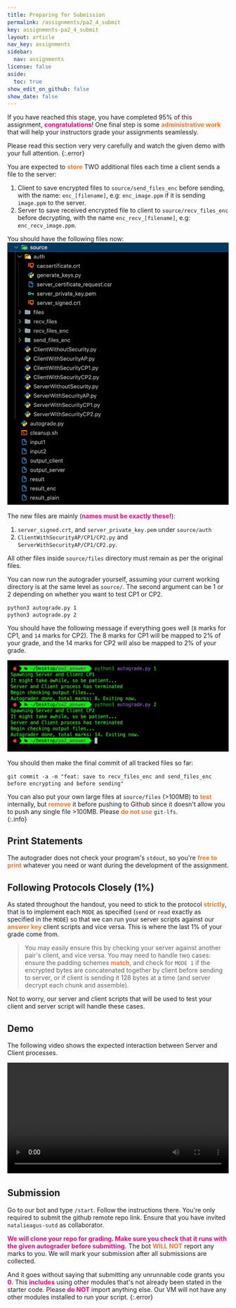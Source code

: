 ```yaml
---
title: Preparing for Submission
permalink: /assignments/pa2_4_submit
key: assignments-pa2_4_submit
layout: article
nav_key: assignments
sidebar:
  nav: assignments
license: false
aside:
  toc: true
show_edit_on_github: false
show_date: false
---
```


If you have reached this stage, you have completed 95% of this assignment, <span style="color:#f7007f;"><b>congratulations</b></span>! One final step is some <span style="color:#f77729;"><b>administrative work</b></span> that will help your instructors grade your assignments seamlessly.

Please read this section very very carefully and watch the given demo with your full attention.
{:.error}

You are expected to <span style="color:#f77729;"><b>store</b></span> TWO additional files each time a client sends a file to the server:

1. Client to save encrypted files to `source/send_files_enc` before sending, with the name: `enc_[filename]`, e.g: `enc_image.ppm` if it is sending `image.ppm` to the server.
2. Server to save received encrypted file to client to `source/recv_files_enc` before decrypting, with the name `enc_recv_[filename]`, e.g: `enc_recv_image.ppm`.

You should have the following files now:
<img src="/assets/images/pa2/2.png"  class="center_fifty"/>

The new files are mainly (<span style="color:#f7007f;"><b>names must be exactly these!</b></span>):

1. `server_signed.crt`, and `server_private_key.pem` under `source/auth`
2. `ClientWithSecurityAP/CP1/CP2.py` and `ServerWithSecurityAP/CP1/CP2.py`.

All other files inside `source/files` directory must remain as per the original files.

You can now run the autograder yourself, assuming your current working directory is at the same level as `source/`. The second argument can be 1 or 2 depending on whether you want to test CP1 or CP2.

```
python3 autograde.py 1
python3 autograde.py 2
```

You should have the following message if everything goes well (`8` marks for CP1, and `14` marks for CP2). The 8 marks for CP1 will be mapped to 2% of your grade, and the 14 marks for CP2 will also be mapped to 2% of your grade.

<img src="/assets/images/pa2/3.png"  class="center_fifty"/>

You should then make the final commit of all tracked files so far:

```
git commit -a -m "feat: save to recv_files_enc and send_files_enc before encrypting and before sending"
```

You can also put your own large files at `source/files` (>100MB) to <span style="color:#f77729;"><b>test</b></span> internally, but <span style="color:#f77729;"><b>remove</b></span> it before pushing to Github since it doesn't allow you to push any single file >100MB. Please <span style="color:#f77729;"><b>do not use</b></span> `git-lfs`.  
{:.info}

## Print Statements

The autograder does not check your program's `stdout`, so you're <span style="color:#f77729;"><b>free to print</b></span> whatever you need or want during the development of the assignment.

## Following Protocols Closely (1%)

As stated throughout the handout, you need to stick to the protocol <span style="color:#f77729;"><b>strictly</b></span>, that is to implement each `MODE` as specified (`send` or `read` exactly as specified in the `MODE`) so that we can run your server scripts against our <span style="color:#f77729;"><b>answer key</b></span> client scripts and vice versa. This is where the last 1% of your grade come from.

> You may easily ensure this by checking your server against another pair's client, and vice versa. You may need to handle two cases: ensure the padding schemes <span style="color:#f77729;"><b>match</b></span>, and check for `MODE 1` if the encrypted bytes are concatenated together by client before sending to server, or if client is sending it 128 bytes at a time (and server decrypt each chunk and assemble).

Not to worry, our server and client scripts that will be used to test your client and server script will handle these cases.

## Demo

The following video shows the expected interaction between Server and Client processes.

<video controls width="100%" class="center_ninety">

    <source src="https://www.dropbox.com/s/qp90sfdzt2iorgd/pa2.mov?raw=1"
            type="video/mp4">

    Sorry, your browser doesn't support embedded videos.

</video>

## Submission

Go to our bot and type `/start`. Follow the instructions there. You're only required to submit the github remote repo link. Ensure that you have invited `natalieagus-sutd` as collaborator.

<span style="color:#f7007f;"><b>We will clone your repo for grading. Make sure you check that it runs with the given autograder before submitting.</b></span> The bot <span style="color:#f77729;"><b>WILL NOT</b></span> report any marks to you. We will mark your submission after all submissions are collected.

And it goes without saying that submitting any unrunnable code grants you <span style="color:#f7007f;"><b>0</b></span>. This <span style="color:#f7007f;"><b>includes</b></span> using other modules that's not already been stated in the starter code. Please <span style="color:#f7007f;"><b>do NOT</b></span> import anything else. Our VM will not have any other modules installed to run your script.
{:.error}
